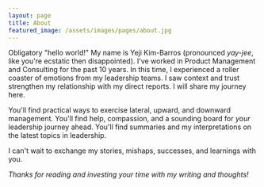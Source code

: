```yaml
---
layout: page
title: About
featured_image: /assets/images/pages/about.jpg
---
```


Obligatory "hello world!" My name is Yeji Kim-Barros (pronounced *yay-jee*, like you're ecstatic then disappointed). I've worked in Product Management and Consulting for the past 10 years. In this time, I experienced a roller coaster of emotions from my leadership teams. I saw context and trust strengthen my relationship with my direct reports. I will share my journey here.

You'll find practical ways to exercise lateral, upward, and downward management. You'll find help, compassion, and a sounding board for *your* leadership journey ahead. You'll find summaries and my interpretations on the latest topics in leadership.

I can't wait to exchange my stories, mishaps, successes, and learnings with you.

*Thanks for reading and investing your time with my writing and thoughts!*
